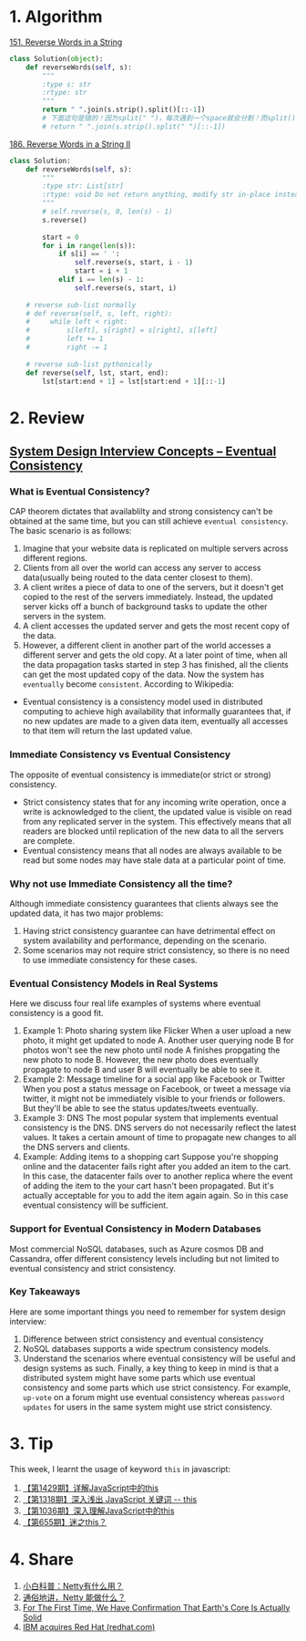 # 1. Algorithm

[151. Reverse Words in a String](https://leetcode.com/problems/reverse-words-in-a-string/)
```Python
class Solution(object):
    def reverseWords(self, s):
        """
        :type s: str
        :rtype: str
        """
        return " ".join(s.strip().split()[::-1])
        # 下面这句是错的！因为split(" ")，每次遇到一个space就会分割！而split()不加任何参数，是分割任意长个space
        # return " ".join(s.strip().split(" ")[::-1])
```

[186. Reverse Words in a String II](https://leetcode.com/problems/reverse-words-in-a-string-ii/)
```Python
class Solution:
    def reverseWords(self, s):
        """
        :type str: List[str]
        :rtype: void Do not return anything, modify str in-place instead.
        """
        # self.reverse(s, 0, len(s) - 1)
        s.reverse()
        
        start = 0
        for i in range(len(s)):
            if s[i] == ' ':
                self.reverse(s, start, i - 1)
                start = i + 1
            elif i == len(s) - 1:
                self.reverse(s, start, i)
    
    # reverse sub-list normally
    # def reverse(self, s, left, right):
    #     while left < right:
    #         s[left], s[right] = s[right], s[left]
    #         left += 1
    #         right -= 1
        
    # reverse sub-list pythonically
    def reverse(self, lst, start, end):
        lst[start:end + 1] = lst[start:end + 1][::-1]
```

# 2. Review
## [System Design Interview Concepts – Eventual Consistency](http://www.acodersjourney.com/2018/08/eventual-consistency/)</br>

### What is Eventual Consistency?
CAP theorem dictates that availablilty and strong consistency can't be obtained at the same time, but you can still achieve `eventual consistency`.
The basic scenario is as follows:
  1. Imagine that your website data is replicated on multiple servers across different regions.
  2. Clients from all over the world can access any server to access data(usually being routed to the data center closest to them).
  3. A client writes a piece of data to one of the servers, but it doesn't get copied to the rest of the servers immediately. Instead, the updated server kicks off a bunch of background tasks to update the other servers in the system.
  4. A client accesses the updated server and gets the most recent copy of the data.
  5. However, a different client in another part of the world accesses a different server and gets the old copy. At a later point of time, when all the data propagation tasks started in step 3 has finished, all the clients can get the most updated copy of the data. Now the system has `eventually` become `consistent`.
According to Wikipedia:
  - Eventual consistency is a consistency model used in distributed computing to achieve high availability that informally guarantees that, if no new updates are made to a given data item, eventually all accesses to that item will return the last updated value.

### Immediate Consistency vs Eventual Consistency
The opposite of eventual consistency is immediate(or strict or strong) consistency. 
  - Strict consistency states that for any incoming write operation, once a write is acknowledged to the client, the updated value is visible on read from any replicated server in the system. This effectively means that all readers are blocked until replication of the new data to all the servers are complete.
  - Eventual consistency means that all nodes are always available to be read but some nodes may have stale data at a particular point of time.

### Why not use Immediate Consistency all the time?
Although immediate consistency guarantees that clients always see the updated data, it has two major problems:
  1. Having strict consistency guarantee can have detrimental effect on system availability and performance, depending on the scenario.
  2. Some scenarios may not require strict consistency, so there is no need to use immediate consistency for these cases.
  
### Eventual Consistency Models in Real Systems
Here we discuss four real life examples of systems where eventual consistency is a good fit.
  1. Example 1: Photo sharing system like Flicker
     When a user upload a new photo, it might get updated to node A. Another user querying node B for photos won't see the new photo until node A finishes propgating the new photo to node B. However, the new photo does eventually propagate to node B and user B will eventually be able to see it.
  2. Example 2: Message timeline for a social app like Facebook or Twitter
     When you post a status message on Facebook, or tweet a message via twitter, it might not be immediately visible to your friends or followers. But they'll be able to see the status updates/tweets eventually.
  3. Example 3: DNS
     The most popular system that implements eventual consistency is the DNS. DNS servers do not necessarily reflect the latest values. It takes a certain amount of time to propagate new changes to all the DNS servers and clients.
  4. Example: Adding items to a shopping cart
     Suppose you're shopping online and the datacenter fails right after you added an item to the cart. In this case, the datacenter fails over to another replica where the event of adding the item to the your cart hasn't been propagated. But it's actually acceptable for you to add the item again again. So in this case eventual consistency will be sufficient.

### Support for Eventual Consistency in Modern Databases
Most commercial NoSQL databases, such as Azure cosmos DB and Cassandra, offer different consistency levels including but not limited to eventual consistency and strict consistency.

### Key Takeaways
Here are some important things you need to remember for system design interview:
  1. Difference between strict consistency and eventual consistency
  2. NoSQL databases supports a wide spectrum consistency models. 
  3. Understand the scenarios where eventual consistency will be useful and design systems as such.
Finally, a key thing to keep in mind is that a distributed system might have some parts which use eventual consistency and some parts which use strict consistency. For example, `up-vote` on a forum might use eventual consistency whereas `password updates` for users in the same system might use strict consistency.
    
# 3. Tip
This week, I learnt the usage of keyword `this` in javascript:
  1. [【第1429期】详解JavaScript中的this](https://mp.weixin.qq.com/s/Y9cs7pyQBI5NUyxPujZFWQ)</br>
  2. [【第1318期】深入浅出 JavaScript 关键词 -- this](https://mp.weixin.qq.com/s?__biz=MjM5MTA1MjAxMQ==&mid=2651229103&idx=1&sn=3627db879f759f4355730879c148ef38&chksm=bd49522b8a3edb3d9d34f0d61b9a4c126a884800a8c9d6a43e8a0bb061b11bcb278ab5a279e8&scene=21#wechat_redirect)</br>
  3. [【第1036期】深入理解JavaScript中的this](https://mp.weixin.qq.com/s?__biz=MjM5MTA1MjAxMQ==&mid=2651226850&idx=2&sn=b1c7c98d69eabcbeefcea1406294f864&chksm=bd495b668a3ed270f6bd69109fccab46d7968c99c1ab45c2207d8723ee2fd6effe792204f94e&scene=21#wechat_redirect)</br>
  4. [【第655期】迷之this？](https://mp.weixin.qq.com/s?__biz=MjM5MTA1MjAxMQ==&mid=2651222118&idx=1&sn=f1cb84a1f74ab48534aa5a20a25e1c89&scene=21#wechat_redirect)</br>

# 4. Share
  1. [小白科普：Netty有什么用？](https://mp.weixin.qq.com/s?__biz=MzAxOTc0NzExNg==&mid=2665514049&idx=1&sn=5c0b2c44e21ae15b62057f7a9531be19&chksm=80d67c02b7a1f514a66b5351357aa3a1bfe67c763d337bd897980503b783724ce566af94a5a4&scene=21%23wechat_redirect)</br>
  2. [通俗地讲，Netty 能做什么？](https://www.zhihu.com/question/24322387)</br>
  3. [For The First Time, We Have Confirmation That Earth's Core Is Actually Solid](https://www.sciencealert.com/seismic-j-phase-shear-wave-detection-reveals-elastic-solid-inner-core)</br>
  4. [IBM acquires Red Hat (redhat.com)](https://www.redhat.com/en/blog/red-hat-ibm-creating-leading-hybrid-cloud-provider)</br>


  
  
  
  
  
